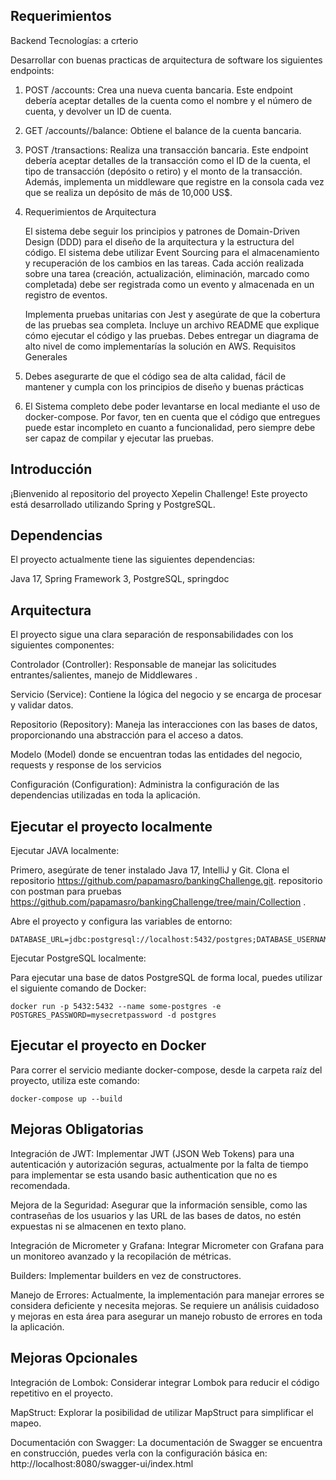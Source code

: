 Requerimientos
--
Backend
Tecnologías: a crterio

Desarrollar con buenas practicas de arquitectura de software los siguientes endpoints:
1. POST /accounts: Crea una nueva cuenta bancaria. Este endpoint debería aceptar
   detalles de la cuenta como el nombre y el número de cuenta, y devolver un ID de
   cuenta.


2. GET /accounts/<id>/balance: Obtiene el balance de la cuenta bancaria.


3. POST /transactions: Realiza una transacción bancaria. Este endpoint debería
   aceptar detalles de la transacción como el ID de la cuenta, el tipo de transacción
   (depósito o retiro) y el monto de la transacción.
   Además, implementa un middleware que registre en la consola cada vez que se realiza un
   depósito de más de 10,000 US$.


4.
   Requerimientos de Arquitectura

   El sistema debe seguir los principios y patrones de Domain-Driven Design (DDD) para el diseño
   de la arquitectura y la estructura del código.
   El sistema debe utilizar Event Sourcing para el almacenamiento y recuperación de los cambios
   en las tareas. Cada acción realizada sobre una tarea (creación, actualización, eliminación,
   marcado como completada) debe ser registrada como un evento y almacenada en un registro
   de eventos.

   Implementa pruebas unitarias con Jest y asegúrate de que la cobertura de las pruebas sea
   completa. Incluye un archivo README que explique cómo ejecutar el código y las pruebas.
   Debes entregar un diagrama de alto nivel de como implementarías la solución en AWS.
   Requisitos Generales


5. Debes asegurarte de que el código sea de alta calidad, fácil de mantener y cumpla con
   los principios de diseño y buenas prácticas


6. El Sistema completo debe poder levantarse en local mediante el uso de docker-compose.
   Por favor, ten en cuenta que el código que entregues puede estar incompleto en cuanto a
   funcionalidad, pero siempre debe ser capaz de compilar y ejecutar las pruebas.




Introducción
---


¡Bienvenido al repositorio del proyecto Xepelin Challenge! Este proyecto está desarrollado utilizando Spring y PostgreSQL.

Dependencias
--
El proyecto actualmente tiene las siguientes dependencias:

Java 17,
Spring Framework 3,
PostgreSQL,
springdoc


Arquitectura
--
El proyecto sigue una clara separación de responsabilidades con los siguientes componentes:

Controlador (Controller): Responsable de manejar las solicitudes entrantes/salientes, manejo de Middlewares .

Servicio (Service): Contiene la lógica del negocio y se encarga de procesar y validar datos.

Repositorio (Repository): Maneja las interacciones con las bases de datos, proporcionando una abstracción para el acceso a datos.

Modelo (Model) donde se encuentran todas las entidades del negocio, requests y response de los servicios

Configuración (Configuration): Administra la configuración de las dependencias utilizadas en toda la aplicación.



Ejecutar el proyecto localmente
--

Ejecutar JAVA localmente:

Primero, asegúrate de tener instalado Java 17, IntelliJ y Git.
Clona el repositorio https://github.com/papamasro/bankingChallenge.git.
repositorio con postman para pruebas https://github.com/papamasro/bankingChallenge/tree/main/Collection
.

Abre el proyecto y configura las variables de entorno:
~~~
DATABASE_URL=jdbc:postgresql://localhost:5432/postgres;DATABASE_USERNAME=postgres;DATABASE_PASSWORD=mysecretpassword
~~~
Ejecutar PostgreSQL localmente:

Para ejecutar una base de datos PostgreSQL de forma local, puedes utilizar el siguiente comando de Docker:
~~~
docker run -p 5432:5432 --name some-postgres -e POSTGRES_PASSWORD=mysecretpassword -d postgres
~~~


Ejecutar el proyecto en Docker
--


Para correr el servicio mediante docker-compose, desde la carpeta raíz del proyecto, utiliza este comando:

~~~
docker-compose up --build
~~~



Mejoras Obligatorias
---

Integración de JWT: Implementar JWT (JSON Web Tokens) para una autenticación y autorización seguras, actualmente por la falta de tiempo para implementar se esta usando basic authentication que no es recomendada.

Mejora de la Seguridad: Asegurar que la información sensible, como las contraseñas de los usuarios y las URL de las bases de datos, no estén expuestas ni se almacenen en texto plano.

Integración de Micrometer y Grafana: Integrar Micrometer con Grafana para un monitoreo avanzado y la recopilación de métricas.

Builders: Implementar builders en vez de constructores.

Manejo de Errores: Actualmente, la implementación para manejar errores se considera deficiente y necesita mejoras. Se requiere un análisis cuidadoso y mejoras en esta área para asegurar un manejo robusto de errores en toda la aplicación.

Mejoras Opcionales
--
Integración de Lombok: Considerar integrar Lombok para reducir el código repetitivo en el proyecto.

MapStruct: Explorar la posibilidad de utilizar MapStruct para simplificar el mapeo.

Documentación con Swagger: La documentación de Swagger se encuentra en construcción, puedes verla con la configuración básica en: http://localhost:8080/swagger-ui/index.html
